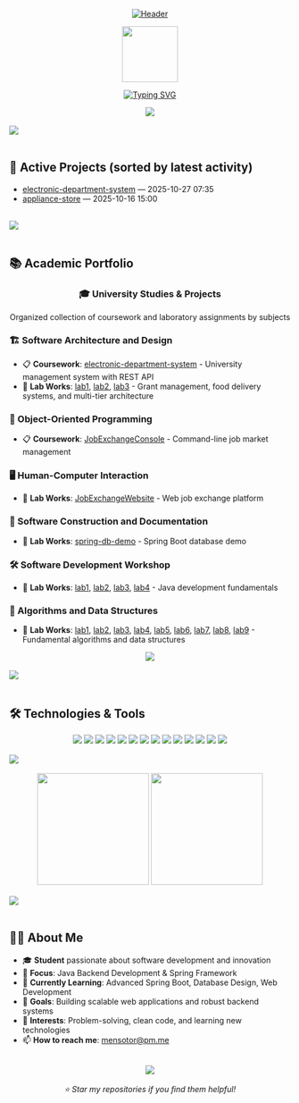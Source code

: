 <div align="center">

[![Header](https://capsule-render.vercel.app/api?type=waving&color=8B5CF6&height=200&section=header&text=Welcome%20to%20My%20Student%20Project%20Portfolio&fontSize=40&fontColor=ffffff&animation=fadeIn&fontAlignY=35&desc=Innovation%20through%20code%20|%20Building%20digital%20solutions&descAlignY=55&descAlign=62)](https://github.com/Gerasha0)
</div>

<div align="center">
  <img src="https://raw.githubusercontent.com/TheDudeThatCode/TheDudeThatCode/master/Assets/Developer.gif" width="100"/>

[![Typing SVG](https://readme-typing-svg.herokuapp.com?font=JetBrains+Mono&weight=600&size=24&pause=1000&color=8B5CF6&center=true&vCenter=true&random=false&width=600&lines=Java+Developer)](https://git.io/typing-svg)
</div>

<div align="center">
  <img src="https://komarev.com/ghpvc/?username=Gerasha0&color=8B5CF6&style=for-the-badge&label=PROFILE+VIEWS"/>

</div>

<br>

<img src="https://user-images.githubusercontent.com/73097560/115834477-dbab4500-a447-11eb-908a-139a6edaec5c.gif">

<br>
<br>

## 🚀 Active Projects (sorted by latest activity)

<!-- PROJECTS_START -->
- [electronic-department-system](studies/software-architecture-and-design/coursework/electronic-department-system) — 2025-10-27 07:35
- [appliance-store](https://github.com/Gerasha0/appliance-store) — 2025-10-16 15:00
<!-- PROJECTS_END -->

<br>

<img src="https://user-images.githubusercontent.com/73097560/115834477-dbab4500-a447-11eb-908a-139a6edaec5c.gif">

<br>
<br>

## 📚 Academic Portfolio

<div align="center">
  <h3>🎓 University Studies & Projects</h3>
  <p>Organized collection of coursework and laboratory assignments by subjects</p>
</div>

### 🏗️ Software Architecture and Design
- 📋 **Coursework**: [electronic-department-system](studies/software-architecture-and-design/coursework/electronic-department-system) - University management system with REST API
- 🔬 **Lab Works**: [lab1](studies/software-architecture-and-design/laboratory-works/lab1), [lab2](studies/software-architecture-and-design/laboratory-works/lab2), [lab3](studies/software-architecture-and-design/laboratory-works/lab3) - Grant management, food delivery systems, and multi-tier architecture

### 🎯 Object-Oriented Programming  
- 📋 **Coursework**: [JobExchangeConsole](studies/object-oriented-programming/coursework/JobExchangeConsole) - Command-line job market management

### 🖥️ Human-Computer Interaction
- 🔬 **Lab Works**: [JobExchangeWebsite](studies/human-computer-interaction/laboratory-works/JobExchangeWebsite) - Web job exchange platform

### 🔧 Software Construction and Documentation
- 🔬 **Lab Works**: [spring-db-demo](studies/software-construction-and-documentation/laboratory-works/spring-db-demo) - Spring Boot database demo

### 🛠️ Software Development Workshop
- 🔬 **Lab Works**: [lab1](studies/software-development-workshop/laboratory-works/lab1), [lab2](studies/software-development-workshop/laboratory-works/lab2), [lab3](studies/software-development-workshop/laboratory-works/lab3), [lab4](studies/software-development-workshop/laboratory-works/lab4) - Java development fundamentals

### 🧮 Algorithms and Data Structures
- 🔬 **Lab Works**: [lab1](studies/algorithms-and-data-structures/laboratory-works/lab1), [lab2](studies/algorithms-and-data-structures/laboratory-works/lab2), [lab3](studies/algorithms-and-data-structures/laboratory-works/lab3), [lab4](studies/algorithms-and-data-structures/laboratory-works/lab4), [lab5](studies/algorithms-and-data-structures/laboratory-works/lab5), [lab6](studies/algorithms-and-data-structures/laboratory-works/lab6), [lab7](studies/algorithms-and-data-structures/laboratory-works/lab7), [lab8](studies/algorithms-and-data-structures/laboratory-works/lab8), [lab9](studies/algorithms-and-data-structures/laboratory-works/lab9) - Fundamental algorithms and data structures

<div align="center">
  <a href="studies/">
    <img src="https://img.shields.io/badge/📚_Browse_All_Studies-8B5CF6?style=for-the-badge&logo=github&logoColor=white"/>
  </a>
</div>


<br>

<img src="https://user-images.githubusercontent.com/73097560/115834477-dbab4500-a447-11eb-908a-139a6edaec5c.gif">

<br>
<br>

## 🛠️ Technologies & Tools

<div align="center">
  <img src="https://img.shields.io/badge/Java-ED8B00?style=for-the-badge&logo=openjdk&logoColor=white"/>
  <img src="https://img.shields.io/badge/Spring%20Boot-6DB33F?style=for-the-badge&logo=springboot&logoColor=white"/>
  <img src="https://img.shields.io/badge/MySQL-4479A1?style=for-the-badge&logo=mysql&logoColor=white"/>
  <img src="https://img.shields.io/badge/Docker-2496ED?style=for-the-badge&logo=docker&logoColor=white"/>
  <img src="https://img.shields.io/badge/Maven-C71A36?style=for-the-badge&logo=apachemaven&logoColor=white"/>
  <img src="https://img.shields.io/badge/JUnit-25A162?style=for-the-badge&logo=junit5&logoColor=white"/>
  <img src="https://img.shields.io/badge/Mockito-25A162?style=for-the-badge&logo=mockito&logoColor=white"/>
  <img src="https://img.shields.io/badge/Hibernate-59666C?style=for-the-badge&logo=hibernate&logoColor=white"/>
  <img src="https://img.shields.io/badge/Swagger-85EA2D?style=for-the-badge&logo=swagger&logoColor=black"/>
  <img src="https://img.shields.io/badge/Git-F05032?style=for-the-badge&logo=git&logoColor=white"/>
  <img src="https://img.shields.io/badge/GitHub-181717?style=for-the-badge&logo=github&logoColor=white"/>
  <img src="https://img.shields.io/badge/Linux-FCC624?style=for-the-badge&logo=linux&logoColor=black"/>
  <img src="https://img.shields.io/badge/HTML5-E34F26?style=for-the-badge&logo=html5&logoColor=white"/>
  <img src="https://img.shields.io/badge/CSS3-1572B6?style=for-the-badge&logo=css3&logoColor=white"/>
</div>

<br>

<img src="https://user-images.githubusercontent.com/73097560/115834477-dbab4500-a447-11eb-908a-139a6edaec5c.gif">

<br>
<br>

<div align="center">
<img src="https://github-readme-stats.vercel.app/api?username=Gerasha0&show_icons=true&theme=dark&bg_color=1e293b&title_color=8B5CF6&icon_color=8B5CF6&text_color=ffffff&border_color=334155&border_radius=10&include_all_commits=true&count_private=true&cache_seconds=1800" height="200"/>

<img src="https://github-readme-stats.vercel.app/api/top-langs/?username=Gerasha0&layout=compact&theme=dark&bg_color=1e293b&title_color=8B5CF6&text_color=ffffff&border_color=334155&border_radius=10&cache_seconds=1800" height="200"/>
</div>

<br>

<img src="https://user-images.githubusercontent.com/73097560/115834477-dbab4500-a447-11eb-908a-139a6edaec5c.gif">

<br>
<br>

## 👨‍💻 About Me

<div align="left">

- 🎓 **Student** passionate about software development and innovation
- 💼 **Focus**: Java Backend Development & Spring Framework
- 🌱 **Currently Learning**: Advanced Spring Boot, Database Design, Web Development
- 🎯 **Goals**: Building scalable web applications and robust backend systems
- 🚀 **Interests**: Problem-solving, clean code, and learning new technologies
- 📫 **How to reach me**: [mensotor@pm.me](mailto:mensotor@pm.me)

</div>

<br>

<div align="center">
  <img src="https://komarev.com/ghpvc/?username=Gerasha0&color=8B5CF6&style=flat-square&label=Profile+Views"/>
  <br><br>
  <i>⭐ Star my repositories if you find them helpful!</i>
</div>
